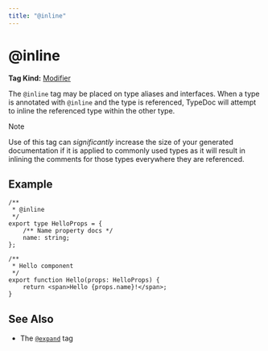 ```yaml
---
title: "@inline"
---
```


# @inline

**Tag Kind:** [Modifier](../tags.md#modifier-tags)

The `@inline` tag may be placed on type aliases and interfaces. When a type is
annotated with `@inline` and the type is referenced, TypeDoc will attempt to inline
the referenced type within the other type.

> [!note]
> Use of this tag can _significantly_ increase the size of your generated
> documentation if it is applied to commonly used types as it will result in
> inlining the comments for those types everywhere they are referenced.

## Example

```tsx
/**
 * @inline
 */
export type HelloProps = {
    /** Name property docs */
    name: string;
};

/**
 * Hello component
 */
export function Hello(props: HelloProps) {
    return <span>Hello {props.name}!</span>;
}
```

## See Also

-   The [`@expand`](expand.md) tag
